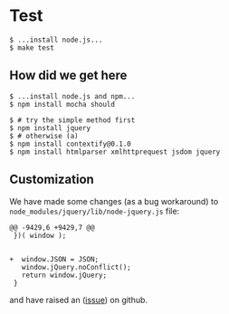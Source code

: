 # Test #

    $ ...install node.js...
    $ make test

## How did we get here ##

    $ ...install node.js and npm...
    $ npm install mocha should
    
    $ # try the simple method first
    $ npm install jquery
    $ # otherwise (a)
    $ npm install contextify@0.1.0 
    $ npm install htmlparser xmlhttprequest jsdom jquery

## Customization ##

We have made some changes (as a bug workaround) to `node_modules/jquery/lib/node-jquery.js` file:

    @@ -9429,6 +9429,7 @@
     })( window );


    +  window.JSON = JSON;
       window.jQuery.noConflict();
       return window.jQuery;
     }

and have raised an ([issue](https://github.com/coolaj86/node-jquery/issues/36))
on github.
